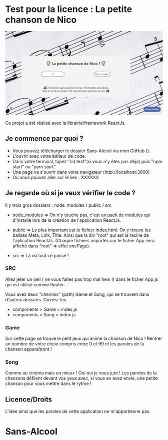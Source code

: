 # Test pour la licence : La petite chanson de Nico

![Image description](./public/images/Capture.PNG)

Ce projet a été réalisé avec la librairie/framework ReactJs.


## Je commence par quoi ?

* Vous pouvez télécharger le dossier Sans-Alcool via mon GitHub ().
* L'ouvrir avec votre éditeur de code.
* Dans votre terminal, tapez "cd test"(si vous n'y êtes pas déjà) puis "npm start" ou "yarn start". 
* Une page va s'ouvrir dans votre navigateur (http://localhost:3000)
* Ou vous pouvez aller sur le lien : XXXXXX


## Je regarde où si je veux vérifier le code ?


Il y trois gros dossiers : node_modules / public / src

* node_modules => On n'y touche pas, c'est un pack de modules qui d'installe lors de la création de l'application ReactJs.

* public => Le plus important est le fichier index.html. On y trouve les balises Meta, Link, Title. Ainsi que la div "root" qui est la racine de l'aplication ReactJs. (Chaque fichiers importés sur le ficher App sera affiché dans "root" => effet onePage).

* src => Là où tout ce passe ! 


### SRC


Allez jeter un oeil ( ne vous faites pas trop mal hein !) dans le ficher App.js qui est utilisé comme Router.

Vous avez deux "chemins" (path) Game et Song, qui se trouvent dans d'autres dossiers. Ouvrez-les.

* components > Game > index.js
* components > Song > index.js


### Game


Sur cette page se trouve le petit jeux qui anime la chanson de Nico !
Rentrer un nombre de votre choix compris entre 0 et 99 et les paroles de la chanson apparaîtront  !

### Song


Comme au cinéma mais en mieux ! Oui oui je vous jure ! 
Les paroles de la chansons défilent devant vos yeux avec, si vous en avez envie, une petite chanson pour vous mettre dans le rytme !

## Licence/Droits


L'idée ainsi que les paroles de cette application ne m'appartienne pas.


# Sans-Alcool
